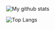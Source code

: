 

![My github stats](https://github-readme-stats.vercel.app/api?username=cubenoy22&count_private=true&show_icons=true)

![Top Langs](https://github-readme-stats.vercel.app/api/top-langs/?username=cubenoy22&layout=compact)

<!--
**cubenoy22/cubenoy22** is a ✨ _special_ ✨ repository because its `README.md` (this file) appears on your GitHub profile.

Here are some ideas to get you started:

- 🔭 I’m currently working on ...
- 🌱 I’m currently learning ...
- 👯 I’m looking to collaborate on ...
- 🤔 I’m looking for help with ...
- 💬 Ask me about ...
- 📫 How to reach me: ...
- 😄 Pronouns: ...
- ⚡ Fun fact: ...
-->

